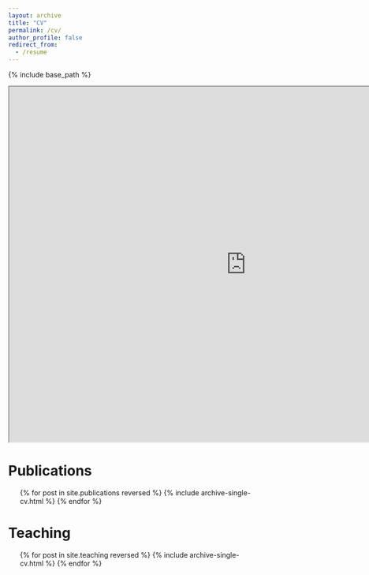 ```yaml
---
layout: archive
title: "CV"
permalink: /cv/
author_profile: false
redirect_from:
  - /resume
---
```


{% include base_path %}

<iframe src="https://drive.google.com/file/d/1OLf0gRn0Xkqmmx60YfKaaBy0AZDL8sCE/preview" width="960" height="720" allow="autoplay"></iframe>

<!-- ![hanjunpark_cv](/images/hanjunpark_20240712cv_final-1.png) -->

Publications
======
  <ul>{% for post in site.publications reversed %}
    {% include archive-single-cv.html %}
  {% endfor %}</ul>

  
Teaching
======
  <ul>{% for post in site.teaching reversed %}
    {% include archive-single-cv.html %}
  {% endfor %}</ul>
  
